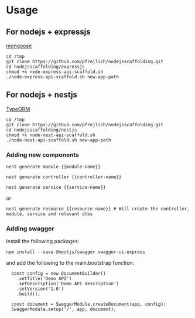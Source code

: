# Usage


## For nodejs + expressjs
[mongoose](https://mongoosejs.com/)

```
cd /tmp
git clone https://github.com/pfrejlich/nodejsscaffolding.git
cd nodejsscaffolding/expressjs
chmod +x node-express-api-scaffold.sh
./node-express-api-scaffold.sh new-app-path
```

## For nodejs + nestjs

[TypeORM](https://typeorm.io/repository-api)

```
cd /tmp
git clone https://github.com/pfrejlich/nodejsscaffolding.git
cd nodejsscaffolding/nestjs
chmod +x node-nest-api-scaffold.sh
./node-nest-api-scaffold.sh new-app-path
```

### Adding new components

```
nest generate module {{module-name}}

nest generate controller {{controller-name}}

nest generate service {{service-name}}
```

or

```
nest generate resource {{resource-name}} # Will create the controller, module, service and relevant dtos
```

### Adding swagger

Install the following packages:
```
npm install --save @nestjs/swagger swagger-ui-express
```

and add the following to the main.bootstrap function:

```
  const config = new DocumentBuilder()
    .setTitle('Demo API')
    .setDescription('Demo API description')
    .setVersion('1.0')
    .build();

  const document = SwaggerModule.createDocument(app, config);
  SwaggerModule.setup('/', app, document);
```